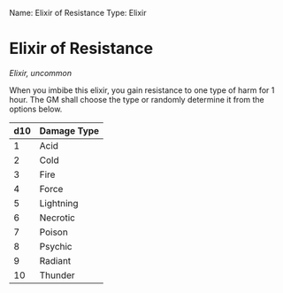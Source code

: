 Name: Elixir of Resistance
Type: Elixir

# Elixir of Resistance
_Elixir, uncommon_

When you imbibe this elixir, you gain resistance to one type of harm for 1 hour. The GM shall choose the type or randomly determine it from the options below.

| d10 | Damage Type |
|-----|-------------|
| 1   | Acid        |
| 2   | Cold        |
| 3   | Fire        |
| 4   | Force       |
| 5   | Lightning   |
| 6   | Necrotic    |
| 7   | Poison      |
| 8   | Psychic     |
| 9   | Radiant     |
| 10  | Thunder     |